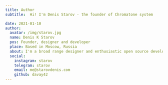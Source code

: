 ```yaml
---
title: Author
subtitle:  Hi! I'm Denis Starov - the founder of Chromatone system

date: 2021-01-10
author:
  avatar: /img/starov.jpg
  name: Denis K Starov
  pos: Founder, designer and developer
  place: Based in Moscow, Russia
  about: I'm a broad range designer and enthusiastic open source developer. So I explore music with the web browser. And share my experiments and explorations with everyone here.
  social:
    instagram: starov
    telegram: starov
    email: me@starovdenis.com
    github: davay42
---
```


<author-card :author="$frontmatter?.author"  />
